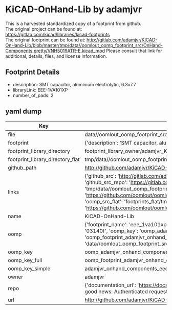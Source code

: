 # KiCAD-OnHand-Lib by adamjvr  
This is a harvested standardized copy of a footprint from github.  
The original project can be found at:  
https://gitlab.com/kicad/libraries/kicad-footprints  
The original footprint can be found at:
http://gitlab.com/adamjvr/KiCAD-OnHand-Lib/blob/master/tmp/data//oomlout_oomp_footprint_src/OnHand-Components.pretty/VNH5019ATR-E.kicad_mod
Please consult that link for additional, details, files, and license information.  
## Footprint Details
* description: SMT capacitor, aluminium electrolytic, 6.3x7.7  
* libraryLink: EEE-1VA101XP  
* number_of_pads: 2  
## yaml dump  
| Key | Value |  
| --- | --- |  
| file | data//oomlout_oomp_footprint_src/KiCAD-OnHand-Lib/OnHand-Components.pretty/EEE-1VA101XP.kicad_mod |  
| footprint | {'description': 'SMT capacitor, aluminium electrolytic, 6.3x7.7', 'libraryLink': 'EEE-1VA101XP', 'number_of_pads': 2} |  
| footprint_library_directory | footprint_library_owner/adamjvr_KiCAD-OnHand-Lib |  
| footprint_library_directory_flat | tmp/data//oomlout_oomp_footprint_src/footprints_flat/adamjvr_onhand_components_eee_1va101xp/working |  
| github_path | http://github.com/adamjvr/KiCAD-OnHand-Lib/blob/master/tmp/data//oomlout_oomp_footprint_src/OnHand-Components.pretty/EEE-1VA101XP.kicad_mod |  
| links | {'github_src': 'http://gitlab.com/adamjvr/KiCAD-OnHand-Lib/blob/master/tmp/data//oomlout_oomp_footprint_src/OnHand-Components.pretty/VNH5019ATR-E.kicad_mod', 'github_src_repo': 'https://gitlab.com/kicad/libraries/kicad-footprints', 'oomp_bot': 'tmp/data//oomlout_oomp_footprint_src/footprints/adamjvr_onhand_components_eee_1va101xp/working', 'oomp_bot_github': 'https://github.com/oomlout/oomlout_oomp_footprint_bot/tree/main/tmp/data//oomlout_oomp_footprint_src/footprints/adamjvr_onhand_components_eee_1va101xp/working', 'oomp_src_flat': 'footprints_flat/tmp/data//oomlout_oomp_footprint_src/footprints_flat/adamjvr_onhand_components_eee_1va101xp/working', 'oomp_src_flat_github': 'https://github.com/oomlout/oomlout_oomp_footprint_src/tree/main/tmp/data//oomlout_oomp_footprint_src/footprints_flat/adamjvr_onhand_components_eee_1va101xp/working'} |  
| name | KiCAD-OnHand-Lib |  
| oomp | {'footprint_name': 'eee_1va101xp', 'library_name': 'onhand_components', 'md5': '03140f73a2fda7fec27a0fa2a38bf903', 'md5_10': '03140f73a2', 'md5_5': '03140', 'md5_6': '03140f', 'oomp_key': 'oomp_adamjvr_onhand_components_eee_1va101xp', 'oomp_key_extra': 'oomp_footprint_adamjvr_onhand_components_eee_1va101xp', 'oomp_key_full': 'oomp_footprint_adamjvr_onhand_components_eee_1va101xp_03140f', 'oomp_key_simple': 'adamjvr_onhand_components_eee_1va101xp', 'original_filename': 'data//oomlout_oomp_footprint_src/KiCAD-OnHand-Lib/OnHand-Components.pretty/EEE-1VA101XP.kicad_mod', 'owner_name': 'adamjvr'} |  
| oomp_key | oomp_adamjvr_onhand_components_eee_1va101xp |  
| oomp_key_full | oomp_footprint_adamjvr_onhand_components_eee_1va101xp |  
| oomp_key_simple | adamjvr_onhand_components_eee_1va101xp |  
| owner | adamjvr |  
| repo | {'documentation_url': 'https://docs.github.com/rest/overview/resources-in-the-rest-api#rate-limiting', 'message': "API rate limit exceeded for 84.66.142.224. (But here's the good news: Authenticated requests get a higher rate limit. Check out the documentation for more details.)"} |  
| url | http://github.com/adamjvr/KiCAD-OnHand-Lib |  

